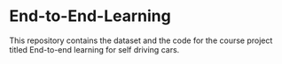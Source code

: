 # End-to-End-Learning
This repository contains the dataset and the code for the course project titled End-to-end learning for self driving cars.
